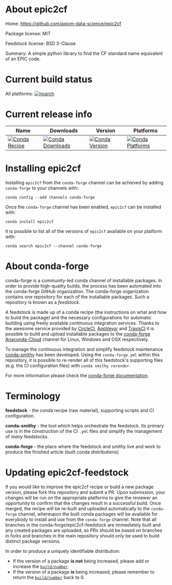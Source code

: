 About epic2cf
=============

Home: https://github.com/axiom-data-science/epic2cf

Package license: MIT

Feedstock license: BSD 3-Clause

Summary: A simple python library to find the CF standard name equivalent of an EPIC code.



Current build status
====================

All platforms:
[![noarch](https://img.shields.io/circleci/project/github/conda-forge/epic2cf-feedstock/master.svg?label=noarch)](https://circleci.com/gh/conda-forge/epic2cf-feedstock)

Current release info
====================

| Name | Downloads | Version | Platforms |
| --- | --- | --- | --- |
| [![Conda Recipe](https://img.shields.io/badge/recipe-epic2cf-green.svg)](https://anaconda.org/conda-forge/epic2cf) | [![Conda Downloads](https://img.shields.io/conda/dn/conda-forge/epic2cf.svg)](https://anaconda.org/conda-forge/epic2cf) | [![Conda Version](https://img.shields.io/conda/vn/conda-forge/epic2cf.svg)](https://anaconda.org/conda-forge/epic2cf) | [![Conda Platforms](https://img.shields.io/conda/pn/conda-forge/epic2cf.svg)](https://anaconda.org/conda-forge/epic2cf) |

Installing epic2cf
==================

Installing `epic2cf` from the `conda-forge` channel can be achieved by adding `conda-forge` to your channels with:

```
conda config --add channels conda-forge
```

Once the `conda-forge` channel has been enabled, `epic2cf` can be installed with:

```
conda install epic2cf
```

It is possible to list all of the versions of `epic2cf` available on your platform with:

```
conda search epic2cf --channel conda-forge
```


About conda-forge
=================

conda-forge is a community-led conda channel of installable packages.
In order to provide high-quality builds, the process has been automated into the
conda-forge GitHub organization. The conda-forge organization contains one repository
for each of the installable packages. Such a repository is known as a *feedstock*.

A feedstock is made up of a conda recipe (the instructions on what and how to build
the package) and the necessary configurations for automatic building using freely
available continuous integration services. Thanks to the awesome service provided by
[CircleCI](https://circleci.com/), [AppVeyor](http://www.appveyor.com/)
and [TravisCI](https://travis-ci.org/) it is possible to build and upload installable
packages to the [conda-forge](https://anaconda.org/conda-forge)
[Anaconda-Cloud](http://docs.anaconda.org/) channel for Linux, Windows and OSX respectively.

To manage the continuous integration and simplify feedstock maintenance
[conda-smithy](http://github.com/conda-forge/conda-smithy) has been developed.
Using the ``conda-forge.yml`` within this repository, it is possible to re-render all of
this feedstock's supporting files (e.g. the CI configuration files) with ``conda smithy rerender``.

For more information please check the [conda-forge documentation](https://conda-forge.org/docs/).

Terminology
===========

**feedstock** - the conda recipe (raw material), supporting scripts and CI configuration.

**conda-smithy** - the tool which helps orchestrate the feedstock.
                   Its primary use is in the construction of the CI ``.yml`` files
                   and simplify the management of *many* feedstocks.

**conda-forge** - the place where the feedstock and smithy live and work to
                  produce the finished article (built conda distributions)


Updating epic2cf-feedstock
==========================

If you would like to improve the epic2cf recipe or build a new
package version, please fork this repository and submit a PR. Upon submission,
your changes will be run on the appropriate platforms to give the reviewer an
opportunity to confirm that the changes result in a successful build. Once
merged, the recipe will be re-built and uploaded automatically to the
`conda-forge` channel, whereupon the built conda packages will be available for
everybody to install and use from the `conda-forge` channel.
Note that all branches in the conda-forge/epic2cf-feedstock are
immediately built and any created packages are uploaded, so PRs should be based
on branches in forks and branches in the main repository should only be used to
build distinct package versions.

In order to produce a uniquely identifiable distribution:
 * If the version of a package **is not** being increased, please add or increase
   the [``build/number``](http://conda.pydata.org/docs/building/meta-yaml.html#build-number-and-string).
 * If the version of a package **is** being increased, please remember to return
   the [``build/number``](http://conda.pydata.org/docs/building/meta-yaml.html#build-number-and-string)
   back to 0.